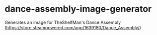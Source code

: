 # dance-assembly-image-generator
Generates an image for TheShelfMan's Dance Assembly (https://store.steampowered.com/app/1639180/Dance_Assembly/)

